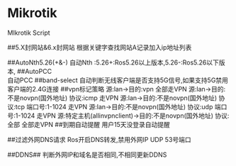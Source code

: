 # Mikrotik
   MIkrotik Script

##5.X封网站&6.x封网站
    根据关键字查找网站A记录加入ip地址列表

##AutoNth5.26(+&-)
    自动Nth :5.26+:Ros5.26以上版本,5.26-:Ros5.26以下版本,
##AutoPCC  
    自动PCC 
##band-select
    自动判断无线客户端是否支持5G信号,如果支持5G禁用客户端的2.4G连接
##vpn标记策略
    源:lan->目的:vpn 全部走VPN
    源:lan->目的:不是novpn(国外地址) 协议:icmp 走VPN
    源:lan->目的:不是novpn(国外地址) 协议:tcp 端口号:1-1024 走VPN
    源:lan->目的:不是novpn(国外地址) 协议:udp 端口号:1-1024 走VPN
    源:特定主机(allinvpnclient)->目的:不是novpn(国外地址) 协议:全部 全部走VPN
##到期自动提醒
    用户15天没登录自动提醒

##过滤外网DNS请求
    Ros开启DNS转发,禁用外网IP UDP 53号端口

##DDNS##
    判断外网IP和域名是否相同,不相同更新DDNS